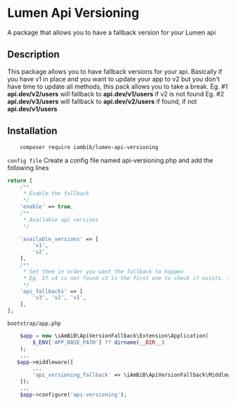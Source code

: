 # Lumen Api Versioning

A package that allows you to have a fallback version for your Lumen api

## Description
This package allows you to have fallback versions for your api. Basically if you have v1 in place and you want to update your app to v2 but you don't have time to update all methods, this pack allows you to take a break.
Eg. #1 **api.dev/v2/users** will fallback to **api.dev/v1/users** if v2 is not found
Eg. #2 **api.dev/v3/users** will fallback to **api.dev/v2/users** if found, if not **api.dev/v1/users**

## Installation
```shell
    composer require iambib/lumen-api-versioning
```
`config file`
Create a config file named api-versioning.php and add the following lines
```php
return [
    /**
     * Enable the fallback
     */
    'enable' => true,
    /**
     * Available api versions
     */

    'available_versions' => [
        'v1',
        'v2',
    ],
    /**
     * Set them in order you want the fallback to happen
     * Eg. If v4 is not found v3 is the first one to check if exists. If not, v2 then v1.
     */
    'api_fallbacks' => [
        'v3', 'v2', 'v1',
    ],
];
```
`bootstrap/app.php`

```php
	$app = new \iAmBiB\ApiVersionFallback\Extension\Application(
		$_ENV['APP_BASE_PATH'] ?? dirname(__DIR__)
	);
 	...
   $app->middleware([
		...
		'api_versioning_fallback' => \iAmBiB\ApiVersionFallback\Middleware\ApiVersioningFallback::class,
	]);
	...
	$app->configure('api-versioning');
```